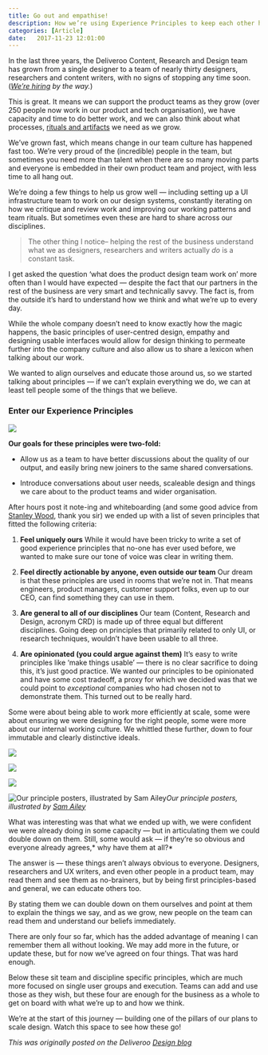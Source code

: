 ```yaml
---
title: Go out and empathise!
description: How we’re using Experience Principles to keep each other honest at Deliveroo.
categories: [Article]
date:   2017-11-23 12:01:00
---
```


In the last three years, the Deliveroo Content, Research and Design team has grown from a single designer to a team of nearly thirty designers, researchers and content writers, with no signs of stopping any time soon. (*[We’re hiring](https://deliveroo.design/) by the way.*)

This is great. It means we can support the product teams as they grow (over 250 people now work in our product and tech organisation), we have capacity and time to do better work, and we can also think about what processes, [rituals and artifacts](https://www.vantigeinc.com/blog/bid/267686/Artifacts-Legends-and-Rituals-Keys-to-your-Company-Culture) we need as we grow.

We’ve grown fast, which means change in our team culture has happened fast too. We’re very proud of the (incredible) people in the team, but sometimes you need more than talent when there are so many moving parts and everyone is embedded in their own product team and project, with less time to all hang out.

We’re doing a few things to help us grow well — including setting up a UI infrastructure team to work on our design systems, constantly iterating on how we critique and review work and improving our working patterns and team rituals. But sometimes even these are hard to share across our disciplines.
> The other thing I notice– helping the rest of the business understand what we as designers, researchers and writers actually *do* is a constant task.

I get asked the question ‘what does the product design team work on’ more often than I would have expected — despite the fact that our partners in the rest of the business are very smart and technically savvy. The fact is, from the outside it’s hard to understand how we think and what we’re up to every day.

While the whole company doesn’t need to know exactly how the magic happens, the basic principles of user-centred design, empathy and designing usable interfaces would allow for design thinking to permeate further into the company culture and also allow us to share a lexicon when talking about our work.

We wanted to align ourselves and educate those around us, so we started talking about principles — if we can’t explain everything we do, we can at least tell people some of the things that we believe.

### Enter our Experience Principles

![](https://cdn-images-1.medium.com/max/7016/1*4jqpktbRdfmSWXzry5XfEg.jpeg)

**Our goals for these principles were two-fold:**

* Allow us as a team to have better discussions about the quality of our output, and easily bring new joiners to the same shared conversations.

* Introduce conversations about user needs, scaleable design and things we care about to the product teams and wider organisation.

After hours post it note-ing and whiteboarding (and some good advice from [Stanley Wood](), thank you sir) we ended up with a list of seven principles that fitted the following criteria:

1. **Feel uniquely ours**
While it would have been tricky to write a set of good experience principles that no-one has ever used before, we wanted to make sure our tone of voice was clear in writing them.

1. **Feel directly actionable by anyone, even outside our team**
Our dream is that these principles are used in rooms that we’re not in. That means engineers, product managers, customer support folks, even up to our CEO, can find something they can use in them.

1. **Are general to all of our disciplines**
Our team (Content, Research and Design, acronym CRD) is made up of three equal but different disciplines. Going deep on principles that primarily related to only UI, or research techniques, wouldn’t have been usable to all three.

1. **Are opinionated (you could argue against them)**
It’s easy to write principles like ‘make things usable’ — there is no clear sacrifice to doing this, it’s just good practice. We wanted our principles to be opinionated and have some cost tradeoff, a proxy for which we decided was that we could point to *exceptional* companies who had chosen not to demonstrate them. This turned out to be really hard.

Some were about being able to work more efficiently at scale, some were about ensuring we were designing for the right people, some were more about our internal working culture. We whittled these further, down to four immutable and clearly distinctive ideals.

![](https://cdn-images-1.medium.com/max/7016/1*HDn-G_IVpfKelrU6cT6ZMA.jpeg)

![](https://cdn-images-1.medium.com/max/7016/1*fONQDcUfO81rIslv8Nm-xA.jpeg)

![](https://cdn-images-1.medium.com/max/7016/1*BCZvjGVQGbnrXoZtzaDjxQ.jpeg)

![Our principle posters, illustrated by [Sam Ailey](https://samailey.co.uk/)](https://cdn-images-1.medium.com/max/7016/1*xOr1ptGSncCm-2fdTwfpWg.jpeg)*Our principle posters, illustrated by [Sam Ailey](https://samailey.co.uk/)*

What was interesting was that what we ended up with, we were confident we were already doing in some capacity — but in articulating them we could double down on them. Still, some would ask — if they’re so obvious and everyone already agrees,* why have them at all?*

The answer is — these things aren’t always obvious to everyone. Designers, researchers and UX writers, and even other people in a product team, may read them and see them as no-brainers, but by being first principles-based and general, we can educate others too.

By stating them we can double down on them ourselves and point at them to explain the things we say, and as we grow, new people on the team can read them and understand our beliefs immediately.

There are only four so far, which has the added advantage of meaning I can remember them all without looking. We may add more in the future, or update these, but for now we’ve agreed on four things. That was hard enough.

Below these sit team and discipline specific principles, which are much more focused on single user groups and execution. Teams can add and use those as they wish, but these four are enough for the business as a whole to get on board with what we’re up to and how we think.

We’re at the start of this journey — building one of the pillars of our plans to scale design. Watch this space to see how these go!

_This was originally posted on the Deliveroo [Design blog](https://medium.com/deliveroo-design/go-out-and-empathise-2dc7758bb57b)_
